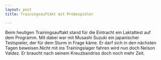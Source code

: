 ```yaml
---
layout: post
title: Trainingsauftakt mit Probespieler

---
```


Beim heutigen Trainingsauftakt stand für die Eintracht ein Laktattest auf dem Programm. Mit dabei war mit Musashi Suzuki ein japanischer Testspieler, der für dem Sturm in Frage käme. Er darf sich in den nächsten Tagen beweisen.Nicht mit ins Trainingslager fahren wird nun doch Nelson Valdez. Er braucht nach seinem Kreuzbandriss doch noch mehr Zeit.


